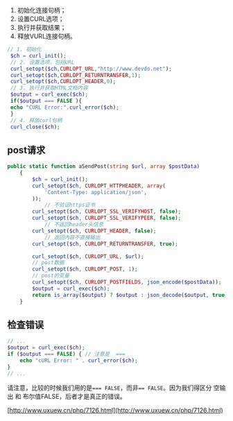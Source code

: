 1. 初始化连接句柄；
2. 设置CURL选项；
3. 执行并获取结果；
4. 释放VURL连接句柄。

```php
// 1. 初始化
 $ch = curl_init();
 // 2. 设置选项，包括URL
 curl_setopt($ch,CURLOPT_URL,"http://www.devdo.net");
 curl_setopt($ch,CURLOPT_RETURNTRANSFER,1);
 curl_setopt($ch,CURLOPT_HEADER,0);
 // 3. 执行并获取HTML文档内容
 $output = curl_exec($ch);
 if($output === FALSE ){
 echo "CURL Error:".curl_error($ch);
 }
 // 4. 释放curl句柄
 curl_close($ch);
```





## post请求

```php
public static function aSendPost(string $url, array $postData)
    {
        $ch = curl_init();
        curl_setopt($ch, CURLOPT_HTTPHEADER, array(
            'Content-Type: application/json',
        ));
  			// 不验证https证书
       	curl_setopt($ch, CURLOPT_SSL_VERIFYHOST, false);
        curl_setopt($ch, CURLOPT_SSL_VERIFYPEER, false);
  			// 不返回header头信息
        curl_setopt($ch, CURLOPT_HEADER, false);
  			// 返回内容不直接输出
  		curl_setopt($ch, CURLOPT_RETURNTRANSFER, true);

        curl_setopt($ch, CURLOPT_URL, $url);
        // post数据
        curl_setopt($ch, CURLOPT_POST, 1);
        // post的变量
        curl_setopt($ch, CURLOPT_POSTFIELDS, json_encode($postData));
        $output = curl_exec($ch);
        return is_array($output) ? $output : json_decode($output, true);
    }


```

## 检查错误

```php
// ...
$output = curl_exec($ch);
if ($output === FALSE) { // 注意是  === 
    echo "cURL Error: " . curl_error($ch);
}
// ...

```

请注意，比较的时候我们用的是`=== FALSE`，而非`== FALSE`。因为我们得区分 空输出 和 布尔值FALSE，后者才是真正的错误。



[http://www.uxuew.cn/php/7126.html](http://www.uxuew.cn/php/7126.html)

